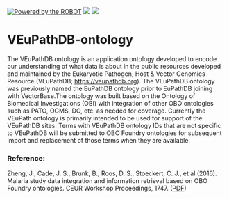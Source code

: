 [![Powered by the ROBOT](https://img.shields.io/static/v1?label=Powered%20by&message=ROBOT&color=green&style=flat)](http://robot.obolibrary.org/)
<a href="http://dashboard.obofoundry.org/dashboard/eupath/dashboard.html"><img src="https://img.shields.io/endpoint?url=https%3A%2F%2Fraw.githubusercontent.com%2FOBOFoundry%2Fobo-dash.github.io%2Fgh-pages%2Fdashboard%2FONTOLOGYID%2Fdashboard-qc-badge.json" /></a>
<a href="http://dashboard.obofoundry.org/dashboard/eupath/dashboard.html"><img src="https://img.shields.io/endpoint?url=https%3A%2F%2Fraw.githubusercontent.com%2FOBOFoundry%2Fobo-dash.github.io%2Fgh-pages%2Fdashboard%2FONTOLOGYID%2Fdashboard-score-badge.json" /></a>

# VEuPathDB-ontology

The VEuPathDB ontology is an application ontology developed to encode our understanding of what data is about in the public resources developed and maintained by the Eukaryotic Pathogen, Host & Vector Genomics Resource (VEuPathDB; https://veupathdb.org). The VEuPathDB ontology was previously named the EuPathDB ontology prior to EuPathDB joining with VectorBase.The ontology was built based on the Ontology of Biomedical Investigations (OBI) with integration of other OBO ontologies such as PATO, OGMS, DO, etc. as needed for coverage. Currently the VEuPath ontology is primarily intended to be used for support of the VEuPathDB sites. Terms with VEuPathDB ontology IDs that are not specific to VEuPathDB will be submitted to OBO Foundry ontologies for subsequent import and replacement of those terms when they are available.

### Reference:

Zheng, J., Cade, J. S., Brunk, B., Roos, D. S., Stoeckert, C. J., et al (2016). Malaria study data integration and information retrieval based on OBO Foundry ontologies. CEUR Workshop Proceedings, 1747. ([PDF](https://pdfs.semanticscholar.org/888e/a51dbb138122d39c42f863f2a1ada7976db4.pdf))
